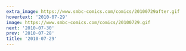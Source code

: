```yaml
---
extra_image: https://www.smbc-comics.com/comics/20100729after.gif
hovertext: '2010-07-29'
image: https://www.smbc-comics.com/comics/20100729.gif
next: '2010-07-30'
prev: '2010-07-28'
title: '2010-07-29'
---
```

